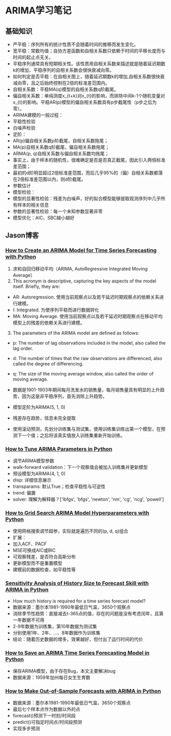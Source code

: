# ARIMA学习笔记

## 基础知识
- 严平稳：序列所有的统计性质不会随着时间的推移而发生变化。
- 宽平稳：常数均值；自协方差函数和自相关系数只依赖于时间的平移长度而与时间的起止点无关。
- 平稳序列通常具有短期相关性。该性质用自相关系数来描述就是随着延迟期数k的增加，平稳序列的自相关系数会很快衰减向零。
- 如何判定是否平稳：在自相关图上，随着延迟期数k的增加,自相关系数很快衰减向零，且之后始终控制在2倍的标准差范围内。
- 自相关系数：平稳MA(q)模型的自相关系数q阶截尾。
- 偏自相关系数：单纯测度x_{t+k}对x_{t}的影响，而排除中间k-1个随机变量对x_{t}的影响。平稳AR(p)模型的偏自相关系数具有p步截尾性（p步之后为零）。
- ARIMA建模的一般过程：
 - 平稳性检验
 - 白噪声检验
 - 定阶：
  - AR(p)偏自相关系数p阶截尾，自相关系数拖尾；
  - MA(p)自相关系数q阶截尾，偏自相关系数拖尾；
  - ARMA(p, q)自相关系数与偏自相关系数均拖尾；
  - 事实上，由于样本的随机性，很难确定是否是否真正截尾，因此引入两倍标准差范围；
  - 最初的d阶明显超过2倍标准差范围，而后几乎95%的（偏）自相关系数都落在2倍标准差范围以内，则d阶截尾。
 - 参数估计
 - 模型检验：
  - 模型的显著性检验：残差为白噪声，好的拟合模型能够提取观测序列中几乎所有样本的相关信息
  - 参数的显著性检验：每一个未知参数显著非零
 - 模型优化：AIC、SBC越小越好
 
 ## Jason博客
 
 ### [How to Create an ARIMA Model for Time Series Forecasting with Python](https://machinelearningmastery.com/arima-for-time-series-forecasting-with-python/)

 1. 求和自回归移动平均（ARIMA, AutoRegressive Integrated Moving Average）
 2. This acronym is descriptive, capturing the key aspects of the model itself. Briefly, they are:
   - AR: Autoregression. 使用当前观察点以及若干延迟时期观察点的依赖关系进行建模。
   - I: Integrated. 为使序列平稳而进行数据转化
   - MA: Moving Average. 使用当前观察点以及若干延迟时期观察点在移动平均模型上的残差的依赖关系进行建模。
 3. The parameters of the ARIMA model are defined as follows:
   - p: The number of lag observations included in the model, also called the lag order.
   - d: The number of times that the raw observations are differenced, also called the degree of differencing.
   - q: The size of the moving average window, also called the order of moving average.
   
- 数据是1901-1903年期间每月洗发水的销售量，每月销售量具有明显的上升趋势，因为这是非平稳序列，首先消除上升趋势。
- 模型定阶为ARIMA(5, 1, 0)
- 残差存在趋势，信息未完全提取
- 使用滚动预测，先划分训练集与测试集，使用训练集训练出第一个模型，在预测下一个值；之后将该真实值放入训练集重新开始训练。

### [How to Tune ARIMA Parameters in Python](https://machinelearningmastery.com/tune-arima-parameters-python/)

- 调节ARIMA模型参数
- walk-forward validation：下一个观察值会被加入训练集并更新模型
- 预设模型为ARIMA(4, 1, 0)
- disp: 详细信息展示
- transparams: 默认True；检查平稳性与可逆性
- trend: 偏置
- solver: 理解为解释器？['lbfgs', 'bfgs', 'newton', 'nm', 'cg', 'ncg', 'powell']

### [How to Grid Search ARIMA Model Hyperparameters with Python](https://machinelearningmastery.com/grid-search-arima-hyperparameters-with-python/)

- 使用网格搜索调节超参，实际就是遍历不同的(p, d, q)组合
- 扩展：
 - 加入ACF、PACF
 - MSE可换成AIC或BIC
 - 可观察残差，是否符合高斯分布
 - 更新模型而不是重置模型
 - 建模前的数据检查，如平稳性等
 
### [Sensitivity Analysis of History Size to Forecast Skill with ARIMA in Python](https://machinelearningmastery.com/sensitivity-analysis-history-size-forecast-skill-arima-python/)

- How much history is required for a time series forecast model?
- 数据来源：墨尔本1981-1990年最低日气温，3650个观察点
- 消除季节性趋势：直接减去t-365点的值，存在的问题是没有考虑闰年，且第一年数据不可用
- 2-9年数据为训练集，第10年数据为测试集
- 分别使用1年、2年、...、8年数据作为训练集
- 结论：随着历史数据的增多，效果越好，但付出了运行时间的代价

### [How to Save an ARIMA Time Series Forecasting Model in Python](https://machinelearningmastery.com/save-arima-time-series-forecasting-model-python/)

- 保存ARIMA模型，由于存在Bug，本文主要解决bug
- 数据来源：1959年加州每日女生生育数

### [How to Make Out-of-Sample Forecasts with ARIMA in Python](https://machinelearningmastery.com/make-sample-forecasts-arima-python/)

- 数据来源：墨尔本1981-1990年最低日气温，3650个观察点
- 最后七个样本点作为数据以外的点
- forecast()预测下一时刻/时间段
- predict()可指定时间点/时间段预测
- 实现多步预测